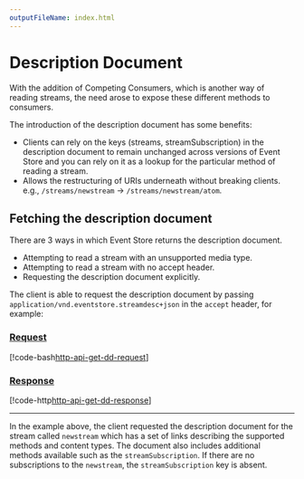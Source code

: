 ```yaml
---
outputFileName: index.html
---
```


<!-- TODO: Combine with CC pages? -->

# Description Document

With the addition of Competing Consumers, which is another way of reading streams, the need arose to expose these different methods to consumers.

The introduction of the description document has some benefits:

-   Clients can rely on the keys (streams, streamSubscription) in the description document to remain unchanged across versions of Event Store and you can rely on it as a lookup for the particular method of reading a stream.
-   Allows the restructuring of URIs underneath without breaking clients. e.g., `/streams/newstream` -> `/streams/newstream/atom`.

## Fetching the description document

There are 3 ways in which Event Store returns the description document.

-   Attempting to read a stream with an unsupported media type.
-   Attempting to read a stream with no accept header.
-   Requesting the description document explicitly.

The client is able to request the description document by passing `application/vnd.eventstore.streamdesc+json` in the `accept` header, for example:

### [Request](#tab/tabid-1)

[!code-bash[http-api-get-dd-request](~/code-examples/http-api/get-dd.sh?range=1-1)]

### [Response](#tab/tabid-2)

[!code-http[http-api-get-dd-response](~/code-examples/http-api/get-dd.sh?range=3-)]

* * *

In the example above, the client requested the description document for the stream called `newstream` which has a set of links describing the supported methods and content types. The document also includes additional methods available such as the `streamSubscription`. If there are no subscriptions to the `newstream`, the `streamSubscription` key is absent.
